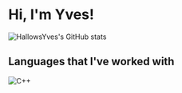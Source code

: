<h1>Hi, I'm Yves!</h1> 

![HallowsYves's GitHub stats](https://github-readme-stats.vercel.app/api?username=HallowsYves&show_icons=true&theme=gruvbox&hide_border=true)

## Languages that I've worked with
![C++](https://img.shields.io/badge/c++-%2300599C.svg?style=for-the-badge&logo=c%2B%2B&logoColor=white)
